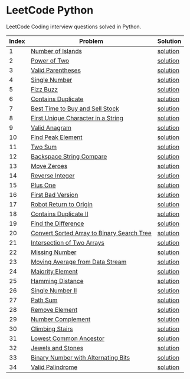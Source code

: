 # LeetCode Python
LeetCode Coding interview questions solved in Python.

| Index | Problem | Solution |
| --- | --- | ---| 
|1|[Number of Islands](https://leetcode.com/problems/number-of-islands/) | [solution](island.py)|
|2|[Power of Two](https://leetcode.com/problems/power-of-two/)| [solution](power_of_two.py)|
|3|[Valid Parentheses](https://leetcode.com/problems/valid-parentheses/)| [solution](valid_parentheses.py)|
|4|[Single Number](https://leetcode.com/problems/single-number/)| [solution](single_number.py)|
|5|[Fizz Buzz](https://leetcode.com/problems/fizz-buzz/)| [solution](fizz_buzz.py)|
|6|[Contains Duplicate](https://leetcode.com/problems/contains-duplicate/)|[solution](contains_duplicate.py)|
|7|[Best Time to Buy and Sell Stock](https://leetcode.com/problems/best-time-to-buy-and-sell-stock/)|[solution](stocks.py)|
|8|[First Unique Character in a String](https://leetcode.com/problems/first-unique-character-in-a-string/)|[solution](first_unique_char.py)|
|9|[Valid Anagram](https://leetcode.com/problems/valid-anagram/)|[solution](valid_anagram.py)|
|10|[Find Peak Element](https://leetcode.com/problems/find-peak-element/)|[solution](find_peak.py)|
|11|[Two Sum](https://leetcode.com/problems/two-sum/)|[solution](two_sum.py)|
|12|[Backspace String Compare](https://leetcode.com/problems/backspace-string-compare/)|[solution](backspace_string.py)|
|13|[Move Zeroes](https://leetcode.com/problems/move-zeroes/)|[solution](move_zeros.py)|
|14|[Reverse Integer](https://leetcode.com/problems/reverse-integer/)|[solution](reverse_int.py)|
|15|[Plus One](https://leetcode.com/problems/plus-one/)|[solution](plus_one.py)|
|16|[First Bad Version](https://leetcode.com/problems/first-bad-version/)|[solution](first_bad_version.py)|
|17|[Robot Return to Origin](https://leetcode.com/problems/robot-return-to-origin/)|[solution](robot_origin.py)|
|18|[Contains Duplicate II](https://leetcode.com/problems/contains-duplicate-ii/)|[solution](contains_duplicate_2.py)|
|19|[Find the Difference](https://leetcode.com/problems/find-the-difference/)|[solution](find_the_difference.py)|
|20|[Convert Sorted Array to Binary Search Tree](https://leetcode.com/problems/convert-sorted-array-to-binary-search-tree/)|[solution](array_to_bst.py)|
|21|[Intersection of Two Arrays](https://leetcode.com/problems/intersection-of-two-arrays/)|[solution](array_intersection.py)|
|22|[Missing Number](https://leetcode.com/problems/missing-number/)|[solution](missing_number.py)|
|23|[Moving Average from Data Stream](https://leetcode.com/problems/moving-average-from-data-stream/)|[solution](moving_average.py)|
|24|[Majority Element](https://leetcode.com/problems/majority-element/)|[solution](majority_element.py)|
|25|[Hamming Distance](https://leetcode.com/problems/hamming-distance/)|[solution](hamming_distance.py)|
|26|[Single Number II](https://leetcode.com/problems/single-number-ii/)|[solution](single_number_2.py)|
|27|[Path Sum](https://leetcode.com/problems/path-sum/)|[solution](path_sum.py)|
|28|[Remove Element](https://leetcode.com/problems/remove-element/)|[solution](remove_element.py)|
|29|[Number Complement](https://leetcode.com/problems/number-complement/)|[solution](number_complement.py)|
|30|[Climbing Stairs](https://leetcode.com/problems/climbing-stairs/)|[solution](stairs.py)|
|31|[Lowest Common Ancestor](https://leetcode.com/problems/lowest-common-ancestor-of-a-binary-search-tree/)|[solution](lowest_common_ancestor.py)|
|32|[Jewels and Stones](https://leetcode.com/problems/jewels-and-stones/)|[solution](jewels_and_stones.py)|
|33|[Binary Number with Alternating Bits](https://leetcode.com/problems/binary-number-with-alternating-bits/)|[solution](bin_alternating_bits.py)|
|34|[Valid Palindrome](https://leetcode.com/problems/valid-palindrome/)|[solution](valid_palindrome.py)|
